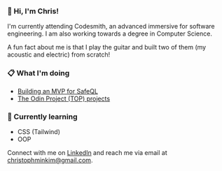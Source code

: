 ### 🍔 Hi, I'm Chris!

I'm currently attending Codesmith, an advanced immersive for software engineering. I am also working towards a degree in Computer Science.

A fun fact about me is that I play the guitar and built two of them (my acoustic and electric) from scratch!

### 📋 What I'm doing

- [Building an MVP for SafeQL](https://github.com/oslabs-beta/SafeQL)
- [The Odin Project (TOP) projects](https://github.com/christophminkim/the-odin-project)

### 🌱 Currently learning

- CSS (Tailwind)
- OOP

Connect with me on [LinkedIn](https://www.linkedin.com/in/chris-m-kim/) and reach me via email at <a href="mailto:christophminkim@gmail.com">christophminkim@gmail.com</a>.
